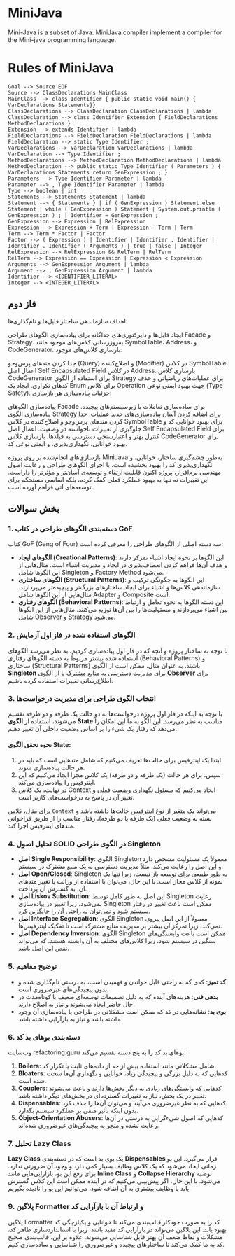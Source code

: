 # MiniJava
Mini-Java is a subset of Java. MiniJava compiler implement a compiler for the Mini-java
programming language.

# Rules of MiniJava
```
Goal --> Source EOF
Source --> ClassDeclarations MainClass
MainClass --> class Identifier { public static void main() { VarDeclarations Statements}}
ClassDeclarations --> ClassDeclaration ClassDeclarations | lambda
ClassDeclaration --> class Identifier Extension { FieldDeclarations MethodDeclarations }
Extension --> extends Identifier | lambda
FieldDeclarations --> FieldDeclaration FieldDeclarations | lambda
FieldDeclaration --> static Type Identifier ;
VarDeclarations --> VarDeclaration VarDeclarations | lambda
VarDeclaration --> Type Identifier ;
MethodDeclarations --> MethodDeclaration MethodDeclarations | lambda
MethodDeclaration --> public static Type Identifier ( Parameters ) { VarDeclarations Statements return GenExpression ; }
Parameters --> Type Identifier Parameter | lambda
Parameter --> , Type Identifier Parameter | lambda
Type --> boolean | int
Statements --> Statements Statement | lambda
Statement --> { Statements } | if ( GenExpression ) Statement else Statement | while ( GenExpression ) Statement | System.out.println ( GenExpression ) ; | Identifier = GenExpression ;
GenExpression --> Expression | RelExpression
Expression --> Expression + Term | Expression - Term | Term
Term --> Term * Factor | Factor
Factor --> ( Expression ) | Identifier | Identifier . Identifier | Identifier . Identifier ( Arguments ) | true | false | Integer
RelExpression --> RelExpression && RelTerm | RelTerm
RelTerm --> Expression == Expression | Expression < Expression
Arguments --> GenExpression Argument | lambda
Argument --> , GenExpression Argument | lambda
Identifier --> <IDENTIFIER_LITERAL>
Integer --> <INTEGER_LITERAL>
```

## فاز دوم
اهداف
سازماندهی ساختار فایل‌ها و نام‌گذاری‌ها:

ایجاد فایل‌ها و دایرکتوری‌های جداگانه برای پیاده‌سازی الگوهای طراحی Facade و Strategy.
به‌روز‌رسانی کلاس‌های موجود مانند SymbolTable، Address، و CodeGenerator.
بازسازی کلاس‌های موجود:

جدا کردن متدهای پرس‌وجو (Query) و اصلاح‌کننده (Modifier) در کلاس SymbolTable.
اعمال اصل Self Encapsulated Field در کلاس Address.
بازسازی کلاس CodeGenerator برای استفاده از الگوی Strategy برای عملیات‌های ریاضیاتی و حذف کدهای تکراری.
ایجاد یک Enum برای کلاس Operation جهت بهبود ایمنی نوعی (Type Safety).
جزئیات پیاده‌سازی هر بازسازی:

پیاده‌سازی الگوهای Facade برای ساده‌سازی تعاملات با زیرسیستم‌های پیچیده.
پیاده‌سازی الگوی Strategy برای اضافه کردن آسان پیاده‌سازی‌های جدید عملیات.
جدا کردن متدهای پرس‌وجو و اصلاح‌کننده در کلاس SymbolTable برای بهبود خوانایی کد و جلوگیری از تغییرات ناخواسته در وضعیت.
اعمال اصل Self Encapsulated Field برای کنترل بهتر و اعتبارسنجی دسترسی به فیلدها.
بازسازی کلاس CodeGenerator برای بهبود خوانایی، نگهداری‌پذیری، و ایمنی نوعی کد.

بازسازی‌های انجام‌شده بر روی پروژه MiniJava به‌طور چشم‌گیری ساختار، خوانایی، و نگهداری‌پذیری کد را بهبود بخشیده است. با اجرای الگوهای طراحی و رعایت اصول مهندسی نرم‌افزار، پروژه اکنون قابلیت ارتقاء و توسعه‌ی آسان‌تر و مؤثرتر را داراست. این تغییرات نه تنها به بهبود عملکرد فعلی کمک کرده، بلکه اساسی مستحکم برای توسعه‌های آتی فراهم آورده است.



## بخش سوالات

### 1. دسته‌بندی الگوهای طراحی در کتاب GoF

کتاب GoF (Gang of Four) سه دسته اصلی از الگوهای طراحی را معرفی کرده است:

- **الگوهای ایجاد (Creational Patterns)**: این الگوها بر نحوه ایجاد اشیاء تمرکز دارند و هدف آن‌ها فراهم کردن انعطاف‌پذیری در ایجاد و مدیریت اشیاء است. مثال‌هایی از این الگوها شامل Singleton و Factory Method می‌شود.
- **الگوهای ساختاری (Structural Patterns)**: این الگوها به چگونگی ترکیب و سازماندهی کلاس‌ها و اشیاء برای ایجاد ساختارهای بزرگ‌تر و پیچیده‌تر می‌پردازند. مثال‌هایی از این الگوها شامل Adapter و Composite است.
- **الگوهای رفتاری (Behavioral Patterns)**: این دسته الگوها به نحوه تعامل و ارتباط بین اشیاء می‌پردازند و مسئولیت‌ها را بین آن‌ها توزیع می‌کنند. مثال‌هایی از این الگوها شامل Observer و Strategy می‌شود.

### 2. الگوهای استفاده شده در فاز اول آزمایش

با توجه به ساختار پروژه و آنچه که در فاز اول پیاده‌سازی کردیم، به نظر می‌رسد الگوهای استفاده شده بیشتر مربوط به دسته الگوهای رفتاری (Behavioral Patterns) و ساختاری (Structural Patterns) باشند. به عنوان مثال، ممکن است از الگوی **Singleton** برای مدیریت دسترسی به منابع مشترک یا از الگوی **Observer** برای اطلاع‌رسانی تغییرات استفاده کرده باشیم.

### 3. انتخاب الگوی طراحی برای مدیریت درخواست‌ها

با توجه به اینکه در فاز اول پروژه درخواست‌ها به دو حالت یک طرفه و دو طرفه تقسیم می‌شوند، استفاده از **الگوی State** مناسب به نظر می‌رسد. این الگو به ما این امکان را می‌دهد که رفتار یک شیء را بر اساس وضعیت داخلی آن تغییر دهیم. 

#### نحوه تحقق الگوی State:
1. ابتدا یک اینترفیس برای حالت‌ها تعریف می‌کنیم که شامل متدهایی است که باید در هر حالت پیاده‌سازی شوند.
2. سپس، برای هر حالت (یک طرفه و دو طرفه) یک کلاس مجزا ایجاد می‌کنیم که این اینترفیس را پیاده‌سازی می‌کند.
3. در نهایت، یک کلاس Context ایجاد می‌کنیم که مسئول نگهداری وضعیت فعلی و تغییر آن در پاسخ به درخواست‌های کاربر است.

برای مثال، کلاس `Context` می‌تواند یک متغیر از نوع اینترفیس حالت‌ها داشته باشد و بسته به وضعیت فعلی (یک طرفه یا دو طرفه)، رفتار مناسب را از طریق فراخوانی متدهای اینترفیس اجرا کند.

### 4. تحلیل اصول SOLID در الگوی طراحی Singleton

- **اصل Single Responsibility**: الگوی Singleton معمولاً یک مسئولیت مشخص دارد و این اصل را رعایت می‌کند. مثلاً مدیریت دسترسی به یک منبع مشترک در سیستم.
- **اصل Open/Closed**: Singleton به طور طبیعی برای توسعه باز نیست، زیرا تنها یک نمونه از کلاس مجاز است. با این حال، می‌توان با استفاده از وراثت یا تغییر متدهای آن، به گسترش آن پرداخت.
- **اصل Liskov Substitution**: این اصل به طور کامل توسط Singleton رعایت نمی‌شود، زیرا تغییر در پیاده‌سازی Singleton ممکن است باعث تغییر در رفتار سیستم شود و نمی‌توان به راحتی آن را جایگزین کرد.
- **اصل Interface Segregation**: الگوی Singleton معمولاً از این اصل پیروی نمی‌کند، زیرا تمرکز آن بیشتر بر مدیریت منابع مشترک است تا تفکیک اینترفیس‌ها.
- **اصل Dependency Inversion**: الگوی Singleton ممکن است باعث وابستگی‌های سنگین در سیستم شود، زیرا کلاس‌های مختلف به آن وابسته هستند، که می‌تواند نقض این اصل باشد.

### 5. توضیح مفاهیم

- **کد تمیز**: کدی که به راحتی قابل خواندن و فهمیدن است، به درستی نام‌گذاری شده و بدون پیچیدگی‌های غیرضروری است.
- **بدهی فنی**: هزینه‌های آینده که به دلیل تصمیمات توسعه‌ای ضعیف یا کوتاه‌مدت در حال حاضر ایجاد می‌شوند و نیاز به اصلاح دارند.
- **بوی بد**: نشانه‌هایی در کد که ممکن است مشکلاتی در طراحی یا پیاده‌سازی آن وجود داشته باشد و نیاز به بازآرایی داشته باشد.

### 6. دسته‌بندی بوهای بد کد

وب‌سایت refactoring.guru بوهای بد کد را به پنج دسته تقسیم می‌کند:

1. **Boilers**: شامل مشکلاتی مانند استفاده بیش از حد از داده‌های ثابت یا تکرار کد.
2. **Bloaters**: کدهایی که به دلیل بزرگی و پیچیدگی زیاد، خوانایی و نگهداری آن‌ها سخت شده است.
3. **Couplers**: کدهایی که وابستگی‌های زیادی به دیگر بخش‌ها دارند و باعث می‌شوند تغییر در یک بخش، نیاز به تغییرات گسترده‌ای در بخش‌های دیگر داشته باشد.
4. **Dispensables**: کدهایی که به نظر غیرضروری می‌آیند و می‌توان آن‌ها را حذف کرد بدون اینکه تأثیر منفی بر عملکرد سیستم بگذارد.
5. **Object-Orientation Abusers**: کدهایی که اصول شیء‌گرایی به درستی در آن‌ها رعایت نشده و منجر به پیچیدگی‌های غیرضروری شده‌اند.

### 7. تحلیل Lazy Class

**Lazy Class** یک بوی بد است که در دسته‌بندی **Dispensables** قرار می‌گیرد. این بو زمانی ایجاد می‌شود که یک کلاس وظایف بسیار کمی دارد و وجود آن ضرورتی ندارد. برای رفع این بو، بازآرایی‌هایی مانند **Inline Class** و **Collapse Hierarchy** توصیه می‌شود. با این حال، اگر پیش‌بینی می‌کنیم که در آینده ممکن است این کلاس گسترش یابد یا وظایف بیشتری به آن اضافه شود، می‌توانیم این بو را نادیده بگیریم.

### 9. پلاگین Formatter و ارتباط آن با بازآرایی کد

پلاگین Formatter کد را به صورت خودکار قالب‌بندی می‌کند تا خوانایی و یکپارچگی کد بهبود یابد. این پلاگین می‌تواند در بازآرایی کد مفید باشد، زیرا با استانداردسازی ظاهر کد، مشکلات و نقاط ضعف آن بهتر قابل شناسایی می‌شوند. علاوه بر این، قالب‌بندی صحیح کد به ما کمک می‌کند تا ساختارهای پیچیده و غیرضروری را شناسایی و ساده‌سازی کنیم.
